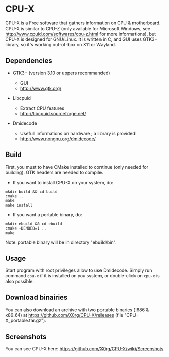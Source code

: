 # CPU-X

CPU-X is a Free software that gathers information on CPU & motherboard.
CPU-X is similar to CPU-Z (only available for Microsoft Windows, see http://www.cpuid.com/softwares/cpu-z.html for more informations), but CPU-X is designed for GNU/Linux.
It is written in C, and GUI uses GTK3+ library, so it's working out-of-box on X11 or Wayland.


## Dependencies

* GTK3+ (version 3.10 or uppers recommanded)
    * GUI
    * http://www.gtk.org/

* Libcpuid
    * Extract CPU features
    * http://libcpuid.sourceforge.net/

* Dmidecode
    * Usefull informations on hardware ; a library is provided
    * http://www.nongnu.org/dmidecode/


## Build

First, you must to have CMake installed to continue (only needed for building).
GTK headers are needed to compile.

* If you want to install CPU-X on your system, do:
```
mkdir build && cd build
cmake ..
make
make install
```

* If you want a portable binary, do:
```
mkdir ebuild && cd ebuild
cmake -DEMBED=1 ..
make
```

Note: portable binary will be in directory "ebuild/bin".

## Usage

Start program with root privileges allow to use Dmidecode.
Simply run command `cpu-x` if it is installed on you system, or double-click on `cpu-x` is also possible.


## Download binairies

You can also download an archive with two portable binaries (i686 & x86_64) at https://github.com/X0rg/CPU-X/releases (file "CPU-X_portable.tar.gz").


## Screenshots

You can see CPU-X here:
https://github.com/X0rg/CPU-X/wiki/Screenshots

